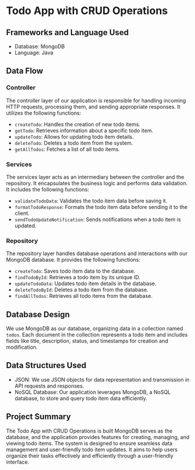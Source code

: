 
# Todo App with CRUD Operations

## Frameworks and Language Used

- Database: MongoDB
- Language: Java

## Data Flow

### Controller
The controller layer of our application is responsible for handling incoming HTTP requests, processing them, and sending appropriate responses. It utilizes the following functions:

- `createTodo`: Handles the creation of new todo items.
- `getTodo`: Retrieves information about a specific todo item.
- `updateTodo`: Allows for updating todo item details.
- `deleteTodo`: Deletes a todo item from the system.
- `getAllTodos`: Fetches a list of all todo items.

### Services
The services layer acts as an intermediary between the controller and the repository. It encapsulates the business logic and performs data validation. It includes the following functions:

- `validateTodoData`: Validates the todo item data before saving it.
- `formatTodoResponse`: Formats the todo item data before sending it to the client.
- `sendTodoUpdateNotification`: Sends notifications when a todo item is updated.

### Repository
The repository layer handles database operations and interactions with our MongoDB database. It provides the following functions:

- `createTodo`: Saves todo item data to the database.
- `findTodoById`: Retrieves a todo item by its unique ID.
- `updateTodoData`: Updates todo item details in the database.
- `deleteTodoById`: Deletes a todo item from the database.
- `findAllTodos`: Retrieves all todo items from the database.

## Database Design

We use MongoDB as our database, organizing data in a collection named `todos`. Each document in the collection represents a todo item and includes fields like title, description, status, and timestamps for creation and modification.

## Data Structures Used

- JSON: We use JSON objects for data representation and transmission in API requests and responses.
- NoSQL Database: Our application leverages MongoDB, a NoSQL database, to store and query todo item data efficiently.

## Project Summary

The Todo App with CRUD Operations is built MongoDB serves as the database, and the application provides features for creating, managing, and viewing todo items. The system is designed to ensure seamless data management and user-friendly todo item updates. It aims to help users organize their tasks effectively and efficiently through a user-friendly interface.
